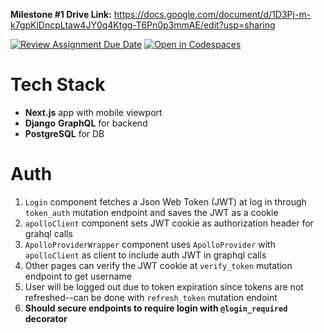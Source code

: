 **Milestone #1 Drive Link:** https://docs.google.com/document/d/1D3Pj-m-k7gpKlDncpLtaw4JY0q4Ktgg-T6Pn0p3mmAE/edit?usp=sharing



[![Review Assignment Due Date](https://classroom.github.com/assets/deadline-readme-button-24ddc0f5d75046c5622901739e7c5dd533143b0c8e959d652212380cedb1ea36.svg)](https://classroom.github.com/a/mJCQDjDK)
[![Open in Codespaces](https://classroom.github.com/assets/launch-codespace-7f7980b617ed060a017424585567c406b6ee15c891e84e1186181d67ecf80aa0.svg)](https://classroom.github.com/open-in-codespaces?assignment_repo_id=13830037)

# Tech Stack
- **Next.js** app with mobile viewport
- **Django** **GraphQL** for backend
- **PostgreSQL** for DB

# Auth
1. `Login` component fetches a Json Web Token (JWT) at log in through `token_auth` mutation endpoint and saves the JWT as a cookie
2. `apolloClient` component sets JWT cookie as authorization header for grahql calls 
3. `ApolloProviderWrapper` component uses `ApolloProvider` with `apolloClient` as client to include auth JWT in graphql calls
4. Other pages can verify the JWT cookie at `verify_token` mutation endpoint to get username
5. User will be logged out due to token expiration since tokens are not refreshed--can be done with `refresh_token` mutation endoint
6. **Should secure endpoints to require login with `@login_required` decorator**
